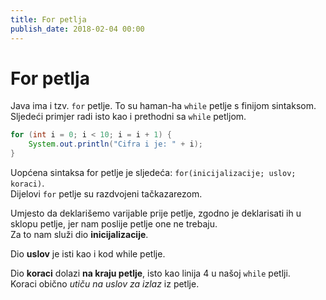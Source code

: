```yaml
---
title: For petlja
publish_date: 2018-02-04 00:00
---
```


# For petlja

Java ima i tzv. `for` petlje. To su haman-ha `while` petlje s finijom sintaksom.  
Sljedeći primjer radi isto kao i prethodni sa `while` petljom.
```java
for (int i = 0; i < 10; i = i + 1) {
    System.out.println("Cifra i je: " + i);
}
```

Uopćena sintaksa for petlje je sljedeća: `for(inicijalizacije; uslov; koraci)`.  
Dijelovi `for` petlje su razdvojeni tačkazarezom.  

Umjesto da deklarišemo varijable prije petlje, zgodno je deklarisati ih u sklopu petlje, 
jer nam poslije petlje one ne trebaju.  
Za to nam služi dio **inicijalizacije**.  

Dio **uslov** je isti kao i kod while petlje.  

Dio **koraci** dolazi **na kraju petlje**, isto kao linija 4 u našoj `while` petlji.  
Koraci obično *utiču na uslov za izlaz* iz petlje.







